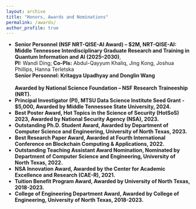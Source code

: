 ```yaml
---
layout: archive
title: "Honors, Awards and Nominations"
permalink: /awards/
author_profile: true
---
```


* **Senior Personnel (NSF NRT-QISE-AI Award) – $2M, NRT-QISE-AI: Middle Tennessee Interdisciplinary Graduate Research and Training in Quantum   Information and AI (2025–2030)**, <br> **PI:** Wandi Ding; **Co-PIs:** Abdul-Qayyum Khaliq, Jing Kong, Joshua Phillips, Hanna Terletska </br> <b> **Senior Personnel:** Kritagya Upadhyay and Donglin Wang </br> <br> Awarded by National Science Foundation – NSF Research Traineeship (NRT). </br>
* **Principal Investigator (PI), MTSU Data Science Institute Seed Grant - $5,000**, Awarded by Middle Tennessee State University, 2024. 
* **Best Poster Award, Hot Topics in the Science of Security (HotSoS) 2023**, Awarded by National Security Agency (NSA), 2023.
* **Outstanding Ph.D. Student Award**, Awarded by Department of Computer Science and Engineering, University of North Texas, 2023.
* **Best Research Paper Award**, Awarded at Fourth International Conference on Blockchain Computing & Applications, 2022.
* **Outstanding Teaching Assistant Award Nomination**, Nominated by Department of Computer Science and Engineering, University of North Texas, 2022.
* **NSA Innovation Award**, Awarded by the Center for Academic Excellence and Research (CAE-R), 2021.
* **Tuition Benefit Program Award**, Awarded by University of North Texas, 2018-2023.
* **College of Engineering Department Award**, Awarded by College of Engineering, University of North Texas, 2018-2023.

